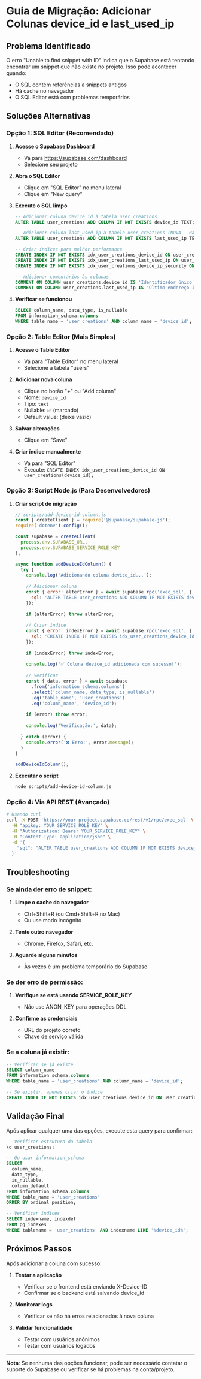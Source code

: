 # Guia de Migração: Adicionar Colunas device_id e last_used_ip

## Problema Identificado
O erro "Unable to find snippet with ID" indica que o Supabase está tentando encontrar um snippet que não existe no projeto. Isso pode acontecer quando:
- O SQL contém referências a snippets antigos
- Há cache no navegador
- O SQL Editor está com problemas temporários

## Soluções Alternativas

### Opção 1: SQL Editor (Recomendado)

1. **Acesse o Supabase Dashboard**
   - Vá para https://supabase.com/dashboard
   - Selecione seu projeto

2. **Abra o SQL Editor**
   - Clique em "SQL Editor" no menu lateral
   - Clique em "New query"

3. **Execute o SQL limpo**
   ```sql
   -- Adicionar coluna device_id à tabela user_creations
   ALTER TABLE user_creations ADD COLUMN IF NOT EXISTS device_id TEXT;
   
   -- Adicionar coluna last_used_ip à tabela user_creations (NOVA - Para segurança avançada)
   ALTER TABLE user_creations ADD COLUMN IF NOT EXISTS last_used_ip TEXT;
   
   -- Criar índices para melhor performance
   CREATE INDEX IF NOT EXISTS idx_user_creations_device_id ON user_creations(device_id);
   CREATE INDEX IF NOT EXISTS idx_user_creations_last_used_ip ON user_creations(last_used_ip);
   CREATE INDEX IF NOT EXISTS idx_user_creations_device_ip_security ON user_creations(device_id, last_used_ip);
   
   -- Adicionar comentários às colunas
   COMMENT ON COLUMN user_creations.device_id IS 'Identificador único do dispositivo para usuários anônimos';
   COMMENT ON COLUMN user_creations.last_used_ip IS 'Último endereço IP usado pelo usuário para verificação de segurança contra abusos';
   ```

4. **Verificar se funcionou**
   ```sql
   SELECT column_name, data_type, is_nullable 
   FROM information_schema.columns 
   WHERE table_name = 'user_creations' AND column_name = 'device_id';
   ```

### Opção 2: Table Editor (Mais Simples)

1. **Acesse o Table Editor**
   - Vá para "Table Editor" no menu lateral
   - Selecione a tabela "users"

2. **Adicionar nova coluna**
   - Clique no botão "+" ou "Add column"
   - Nome: `device_id`
   - Tipo: `text`
   - Nullable: ✅ (marcado)
   - Default value: (deixe vazio)

3. **Salvar alterações**
   - Clique em "Save"

4. **Criar índice manualmente**
   - Vá para "SQL Editor"
   - Execute: `CREATE INDEX idx_user_creations_device_id ON user_creations(device_id);`

### Opção 3: Script Node.js (Para Desenvolvedores)

1. **Criar script de migração**
   ```javascript
   // scripts/add-device-id-column.js
   const { createClient } = require('@supabase/supabase-js');
   require('dotenv').config();
   
   const supabase = createClient(
     process.env.SUPABASE_URL,
     process.env.SUPABASE_SERVICE_ROLE_KEY
   );
   
   async function addDeviceIdColumn() {
     try {
       console.log('Adicionando coluna device_id...');
       
       // Adicionar coluna
       const { error: alterError } = await supabase.rpc('exec_sql', {
         sql: 'ALTER TABLE user_creations ADD COLUMN IF NOT EXISTS device_id TEXT;'
       });
       
       if (alterError) throw alterError;
       
       // Criar índice
       const { error: indexError } = await supabase.rpc('exec_sql', {
         sql: 'CREATE INDEX IF NOT EXISTS idx_user_creations_device_id ON user_creations(device_id);'
       });
       
       if (indexError) throw indexError;
       
       console.log('✅ Coluna device_id adicionada com sucesso!');
       
       // Verificar
       const { data, error } = await supabase
         .from('information_schema.columns')
         .select('column_name, data_type, is_nullable')
         .eq('table_name', 'user_creations')
         .eq('column_name', 'device_id');
       
       if (error) throw error;
       
       console.log('Verificação:', data);
       
     } catch (error) {
       console.error('❌ Erro:', error.message);
     }
   }
   
   addDeviceIdColumn();
   ```

2. **Executar o script**
   ```bash
   node scripts/add-device-id-column.js
   ```

### Opção 4: Via API REST (Avançado)

```bash
# Usando curl
curl -X POST 'https://your-project.supabase.co/rest/v1/rpc/exec_sql' \
  -H "apikey: YOUR_SERVICE_ROLE_KEY" \
  -H "Authorization: Bearer YOUR_SERVICE_ROLE_KEY" \
  -H "Content-Type: application/json" \
  -d '{
    "sql": "ALTER TABLE user_creations ADD COLUMN IF NOT EXISTS device_id TEXT;"
  }'
```

## Troubleshooting

### Se ainda der erro de snippet:
1. **Limpe o cache do navegador**
   - Ctrl+Shift+R (ou Cmd+Shift+R no Mac)
   - Ou use modo incógnito

2. **Tente outro navegador**
   - Chrome, Firefox, Safari, etc.

3. **Aguarde alguns minutos**
   - Às vezes é um problema temporário do Supabase

### Se der erro de permissão:
1. **Verifique se está usando SERVICE_ROLE_KEY**
   - Não use ANON_KEY para operações DDL

2. **Confirme as credenciais**
   - URL do projeto correto
   - Chave de serviço válida

### Se a coluna já existir:
```sql
-- Verificar se já existe
SELECT column_name 
FROM information_schema.columns 
WHERE table_name = 'user_creations' AND column_name = 'device_id';

-- Se existir, apenas criar o índice
CREATE INDEX IF NOT EXISTS idx_user_creations_device_id ON user_creations(device_id);
```

## Validação Final

Após aplicar qualquer uma das opções, execute esta query para confirmar:

```sql
-- Verificar estrutura da tabela
\d user_creations;

-- Ou usar information_schema
SELECT 
  column_name,
  data_type,
  is_nullable,
  column_default
FROM information_schema.columns 
WHERE table_name = 'user_creations' 
ORDER BY ordinal_position;

-- Verificar índices
SELECT indexname, indexdef 
FROM pg_indexes 
WHERE tablename = 'user_creations' AND indexname LIKE '%device_id%';
```

## Próximos Passos

Após adicionar a coluna com sucesso:

1. **Testar a aplicação**
   - Verificar se o frontend está enviando X-Device-ID
   - Confirmar se o backend está salvando device_id

2. **Monitorar logs**
   - Verificar se não há erros relacionados à nova coluna

3. **Validar funcionalidade**
   - Testar com usuários anônimos
   - Testar com usuários logados

---

**Nota**: Se nenhuma das opções funcionar, pode ser necessário contatar o suporte do Supabase ou verificar se há problemas na conta/projeto.